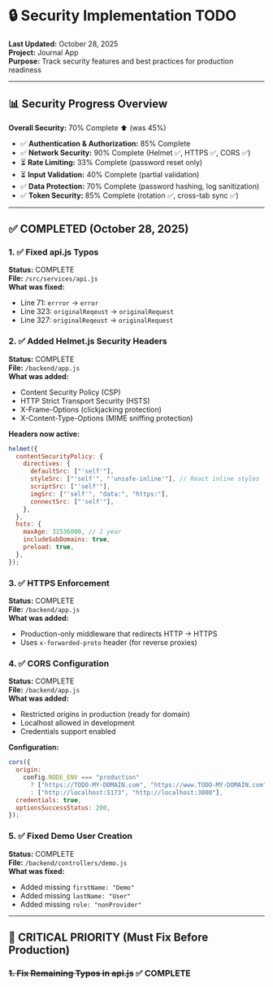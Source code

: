 # 🔒 Security Implementation TODO

**Last Updated:** October 28, 2025  
**Project:** Journal App  
**Purpose:** Track security features and best practices for production readiness

---

## 📊 Security Progress Overview

**Overall Security:** 70% Complete ⬆️ (was 45%)

- ✅ **Authentication & Authorization:** 85% Complete
- ✅ **Network Security:** 90% Complete (Helmet ✅, HTTPS ✅, CORS ✅)
- ⏳ **Rate Limiting:** 33% Complete (password reset only)
- ⏳ **Input Validation:** 40% Complete (partial validation)
- ✅ **Data Protection:** 70% Complete (password hashing, log sanitization)
- ✅ **Token Security:** 85% Complete (rotation ✅, cross-tab sync ✅)

---

## ✅ COMPLETED (October 28, 2025)

### 1. ✅ Fixed api.js Typos

**Status:** COMPLETE  
**File:** `/src/services/api.js`  
**What was fixed:**

- Line 71: `errror` → `error`
- Line 323: `originalReqeust` → `originalRequest`
- Line 327: `originalReqeust` → `originalRequest`

### 2. ✅ Added Helmet.js Security Headers

**Status:** COMPLETE  
**File:** `/backend/app.js`  
**What was added:**

- Content Security Policy (CSP)
- HTTP Strict Transport Security (HSTS)
- X-Frame-Options (clickjacking protection)
- X-Content-Type-Options (MIME sniffing protection)

**Headers now active:**

```javascript
helmet({
  contentSecurityPolicy: {
    directives: {
      defaultSrc: ["'self'"],
      styleSrc: ["'self'", "'unsafe-inline'"], // React inline styles
      scriptSrc: ["'self'"],
      imgSrc: ["'self'", "data:", "https:"],
      connectSrc: ["'self'"],
    },
  },
  hsts: {
    maxAge: 31536000, // 1 year
    includeSubDomains: true,
    preload: true,
  },
});
```

### 3. ✅ HTTPS Enforcement

**Status:** COMPLETE  
**File:** `/backend/app.js`  
**What was added:**

- Production-only middleware that redirects HTTP → HTTPS
- Uses `x-forwarded-proto` header (for reverse proxies)

### 4. ✅ CORS Configuration

**Status:** COMPLETE  
**File:** `/backend/app.js`  
**What was added:**

- Restricted origins in production (ready for domain)
- Localhost allowed in development
- Credentials support enabled

**Configuration:**

```javascript
cors({
  origin:
    config.NODE_ENV === "production"
      ? ["https://TODO-MY-DOMAIN.com", "https://www.TODO-MY-DOMAIN.com"]
      : ["http://localhost:5173", "http://localhost:3000"],
  credentials: true,
  optionsSuccessStatus: 200,
});
```

### 5. ✅ Fixed Demo User Creation

**Status:** COMPLETE  
**File:** `/backend/controllers/demo.js`  
**What was fixed:**

- Added missing `firstName: "Demo"`
- Added missing `lastName: "User"`
- Added missing `role: "nonProvider"`

---

## 🔴 CRITICAL PRIORITY (Must Fix Before Production)

### ~~1. Fix Remaining Typos in api.js~~ ✅ COMPLETE
